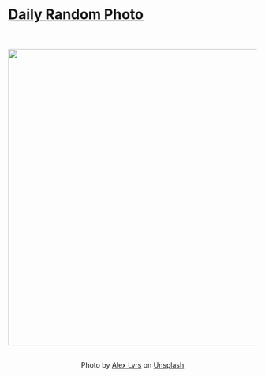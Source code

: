 # [Daily Random Photo](https://www.dailyrandomphoto.com/)

<div align="center">
  <br>
  <br>
  <a href="https://www.dailyrandomphoto.com/p/2022/2022-06-24/"><img src="https://images.unsplash.com/photo-1611930021559-4a5cb5c38da3?crop=entropy&cs=tinysrgb&fit=max&fm=jpg&ixid=Mnw3NzUwOHwwfDF8cmFuZG9tfHx8fHx8fHx8MTY1NjAzMDg3OA&ixlib=rb-1.2.1&q=80&w=1080" width="600px"></a>
  <br>
  <br>
  <p class="has-text-grey">Photo by <a href="https://unsplash.com/@sud_studio?utm_source=Daily%20Random%20Photo&amp;utm_medium=referral" target="_blank" rel="noopener noreferrer">Alex Lvrs</a> on <a href="https://unsplash.com/photos/WU7vuMbwcmk?utm_source=Daily%20Random%20Photo&amp;utm_medium=referral" target="_blank" rel="noopener noreferrer">Unsplash</a></p>
</div>
